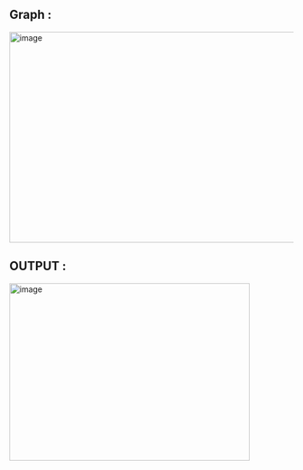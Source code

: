 ## Graph :
<img width="818" height="373" alt="image" src="https://github.com/user-attachments/assets/36e3d6bb-3396-476b-9886-79ec4d672892" />

## OUTPUT : 
<img width="426" height="314" alt="image" src="https://github.com/user-attachments/assets/b6dffb63-4d69-4357-ade1-c86f9fd32c43" />

